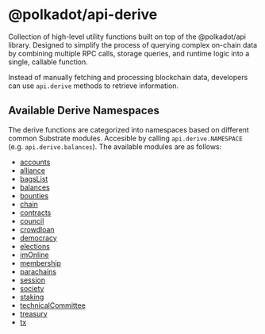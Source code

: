 # @polkadot/api-derive

Collection of high-level utility functions built on top of the @polkadot/api library. Designed to simplify the process of querying complex on-chain data by combining multiple RPC calls, storage queries, and runtime logic into a single, callable function.

Instead of manually fetching and processing blockchain data, developers can use `api.derive` methods to retrieve information.

## Available Derive Namespaces

The derive functions are categorized into namespaces based on different common Substrate modules. Accesible by calling `api.derive.NAMESPACE` (e.g. `api.derive.balances`). The available modules are as follows:

- [accounts](https://github.com/polkadot-js/api/tree/master/packages/api-derive/src/accounts)
- [alliance](https://github.com/polkadot-js/api/tree/master/packages/api-derive/src/alliance)
- [bagsList](https://github.com/polkadot-js/api/tree/master/packages/api-derive/src/bagsList)
- [balances](https://github.com/polkadot-js/api/tree/master/packages/api-derive/src/balances)
- [bounties](https://github.com/polkadot-js/api/tree/master/packages/api-derive/src/bounties)
- [chain](https://github.com/polkadot-js/api/tree/master/packages/api-derive/src/chain)
- [contracts](https://github.com/polkadot-js/api/tree/master/packages/api-derive/src/contracts)
- [council](https://github.com/polkadot-js/api/tree/master/packages/api-derive/src/council)
- [crowdloan](https://github.com/polkadot-js/api/tree/master/packages/api-derive/src/crowdloan)
- [democracy](https://github.com/polkadot-js/api/tree/master/packages/api-derive/src/democracy)
- [elections](https://github.com/polkadot-js/api/tree/master/packages/api-derive/src/elections)
- [imOnline](https://github.com/polkadot-js/api/tree/master/packages/api-derive/src/imOnline)
- [membership](https://github.com/polkadot-js/api/tree/master/packages/api-derive/src/membership)
- [parachains](https://github.com/polkadot-js/api/tree/master/packages/api-derive/src/parachains)
- [session](https://github.com/polkadot-js/api/tree/master/packages/api-derive/src/session)
- [society](https://github.com/polkadot-js/api/tree/master/packages/api-derive/src/society)
- [staking](https://github.com/polkadot-js/api/tree/master/packages/api-derive/src/staking)
- [technicalCommittee](https://github.com/polkadot-js/api/tree/master/packages/api-derive/src/technicalCommittee)
- [treasury](https://github.com/polkadot-js/api/tree/master/packages/api-derive/src/treasury)
- [tx](https://github.com/polkadot-js/api/tree/master/packages/api-derive/src/tx)
